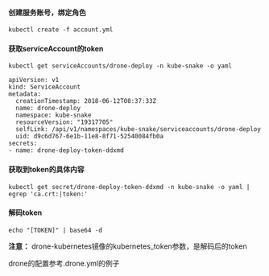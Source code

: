 #### 创建服务账号，绑定角色

    kubectl create -f account.yml

#### 获取serviceAccount的token
    
    kubectl get serviceAccounts/drone-deploy -n kube-snake -o yaml

```angular2html
apiVersion: v1
kind: ServiceAccount
metadata:
  creationTimestamp: 2018-06-12T08:37:33Z
  name: drone-deploy
  namespace: kube-snake
  resourceVersion: "19317705"
  selfLink: /api/v1/namespaces/kube-snake/serviceaccounts/drone-deploy
  uid: d9c6d767-6e1b-11e8-8f71-52540084fb0a
secrets:
- name: drone-deploy-token-ddxmd
```

#### 获取到token的具体内容

    kubectl get secret/drone-deploy-token-ddxmd -n kube-snake -o yaml | egrep 'ca.crt:|token:'
   
#### 解码token

    echo "[TOKEN]" | base64 -d
    

**注意：** drone-kubernetes镜像的kubernetes_token参数，是解码后的token

drone的配置参考.drone.yml的例子



